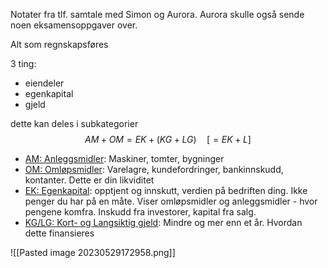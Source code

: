 Notater fra tlf. samtale med Simon og Aurora. Aurora skulle også sende noen eksamensoppgaver over. 

Alt som regnskapsføres

3 ting: 
* eiendeler
* egenkapital
* gjeld

dette kan deles i subkategorier
$$AM + OM = EK + (KG + LG)\quad[=EK + L]$$
* <u>AM: Anleggsmidler</u>: Maskiner, tomter, bygninger
* <u>OM: Omløpsmidler</u>: Varelagre, kundefordringer, bankinnskudd, kontanter. Dette er din likviditet
* <u>EK: Egenkapital</u>: opptjent og innskutt, verdien på bedriften ding. Ikke penger du har på en måte. Viser omløpsmidler og anleggsmidler - hvor pengene komfra. Inskudd fra investorer, kapital fra salg. 
* <u>KG/LG: Kort- og Langsiktig gjeld</u>: Mindre og mer enn et år. Hvordan dette finansieres

![[Pasted image 20230529172958.png]]




